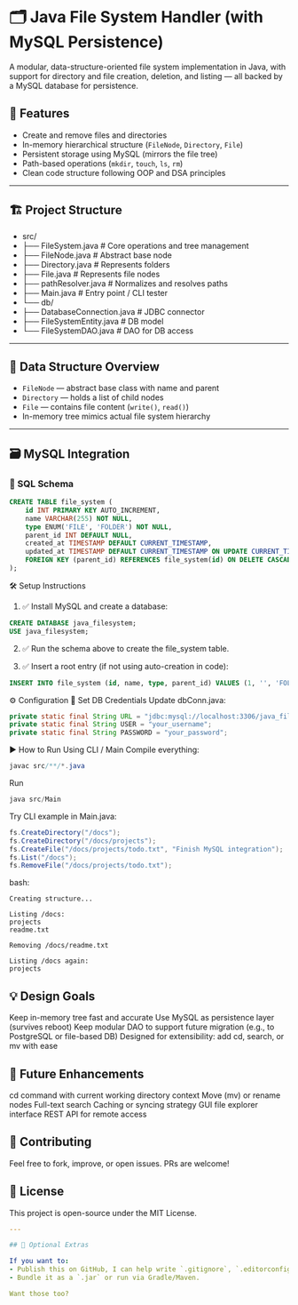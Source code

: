 # 🗂️ Java File System Handler (with MySQL Persistence)

A modular, data-structure-oriented file system implementation in Java, with support for directory and file creation, deletion, and listing — all backed by a MySQL database for persistence.

## 🚀 Features

- Create and remove files and directories
- In-memory hierarchical structure (`FileNode`, `Directory`, `File`)
- Persistent storage using MySQL (mirrors the file tree)
- Path-based operations (`mkdir`, `touch`, `ls`, `rm`)
- Clean code structure following OOP and DSA principles

---

## 🏗️ Project Structure

- src/
- ├── FileSystem.java # Core operations and tree management
- ├── FileNode.java # Abstract base node
- ├── Directory.java # Represents folders
- ├── File.java # Represents file nodes
- ├── pathResolver.java # Normalizes and resolves paths
- ├── Main.java # Entry point / CLI tester
- └── db/
- ├── DatabaseConnection.java # JDBC connector
- ├── FileSystemEntity.java # DB model
- └── FileSystemDAO.java # DAO for DB access



---

## 🧠 Data Structure Overview

- `FileNode` — abstract base class with name and parent
- `Directory` — holds a list of child nodes
- `File` — contains file content (`write()`, `read()`)
- In-memory tree mimics actual file system hierarchy

---

## 🗃️ MySQL Integration

### 🧾 SQL Schema

```sql
CREATE TABLE file_system (
    id INT PRIMARY KEY AUTO_INCREMENT,
    name VARCHAR(255) NOT NULL,
    type ENUM('FILE', 'FOLDER') NOT NULL,
    parent_id INT DEFAULT NULL,
    created_at TIMESTAMP DEFAULT CURRENT_TIMESTAMP,
    updated_at TIMESTAMP DEFAULT CURRENT_TIMESTAMP ON UPDATE CURRENT_TIMESTAMP,
    FOREIGN KEY (parent_id) REFERENCES file_system(id) ON DELETE CASCADE
);
```

🛠 Setup Instructions
1. ✅ Install MySQL and create a database:

```sql
CREATE DATABASE java_filesystem;
USE java_filesystem;
```
2. ✅ Run the schema above to create the file_system table.

3. ✅ Insert a root entry (if not using auto-creation in code):

```sql
INSERT INTO file_system (id, name, type, parent_id) VALUES (1, '', 'FOLDER', NULL);
```

⚙️ Configuration
🔌 Set DB Credentials
Update dbConn.java:

```java
private static final String URL = "jdbc:mysql://localhost:3306/java_filesystem";
private static final String USER = "your_username";
private static final String PASSWORD = "your_password";
```

▶️ How to Run
Using CLI / Main
Compile everything:

```java
javac src/**/*.java
```

Run
```java
java src/Main
```

Try CLI example in Main.java:
```java
fs.CreateDirectory("/docs");
fs.CreateDirectory("/docs/projects");
fs.CreateFile("/docs/projects/todo.txt", "Finish MySQL integration");
fs.List("/docs");
fs.RemoveFile("/docs/projects/todo.txt");
```
bash:

```
Creating structure...

Listing /docs:
projects
readme.txt

Removing /docs/readme.txt

Listing /docs again:
projects
```

## 💡 Design Goals
Keep in-memory tree fast and accurate
Use MySQL as persistence layer (survives reboot)
Keep modular DAO to support future migration (e.g., to PostgreSQL or file-based DB)
Designed for extensibility: add cd, search, or mv with ease

## 🔮 Future Enhancements
 cd command with current working directory context
 Move (mv) or rename nodes
 Full-text search
 Caching or syncing strategy
 GUI file explorer interface
 REST API for remote access
 
## 🤝 Contributing
Feel free to fork, improve, or open issues. PRs are welcome!

## 🪪 License
This project is open-source under the MIT License.

```yaml
---

## 🧠 Optional Extras

If you want to:
- Publish this on GitHub, I can help write `.gitignore`, `.editorconfig`, and `.github/workflows`.
- Bundle it as a `.jar` or run via Gradle/Maven.

Want those too?
```
